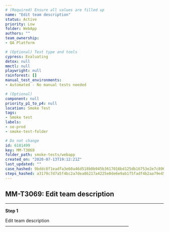 ```yaml
---
# (Required) Ensure all values are filled up
name: "Edit team description"
status: Active
priority: Low
folder: WebApp
authors: ""
team_ownership: 
- QA Platform

# (Optional) Test type and tools
cypress: Evaluating
detox: null
mmctl: null
playwright: null
rainforest: []
manual_test_environments: 
- Automated - No manual tests needed

# (Optional)
component: null
priority_p1_to_p4: null
location: Smoke Test
tags: 
- Smoke test
labels: 
- se-prod
- smoke-test-folder

# Do not change
id: 6181499
key: MM-T3069
folder_path: smoke-tests/webapp
created_on: "2020-07-13T19:12:21Z"
last_updated: ""
case_hashed: 9bddc8f1eadfa3e60a46d518b0b945b3617016bd125db16753e2e7c896610f44694391bf3ddb11d67cf44fdb5299c8bb
steps_hashed: a3179c7d7a5f4bc2a7dea86217a4225e0de6e9ab1f5fadf4b2aa79e4554efe1b4f77912d4281d0c72639ac2eea4925ba
---
```


## MM-T3069: Edit team description

---

**Step 1**

Edit team description\
————————————————————————————
